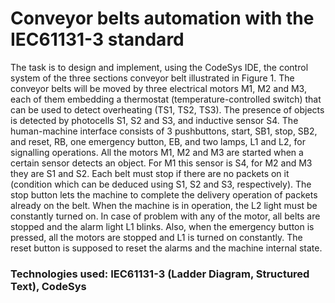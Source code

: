 # Conveyor belts automation with the IEC61131-3 standard

The task is to design and implement, using the CodeSys IDE, the control system of the three sections conveyor belt illustrated in Figure 1. The conveyor belts will be moved by three electrical motors M1, M2 and M3, each of them embedding a thermostat (temperature-controlled switch) that can be used to detect overheating (TS1, TS2, TS3). 
The presence of objects is detected by photocells S1, S2 and S3, and inductive sensor S4. 
The human-machine interface consists of 3 pushbuttons, start, SB1, stop, SB2, and reset, RB, one emergency button, EB, and two lamps, L1 and L2, for signalling operations.
All the motors M1, M2 and M3 are started when a certain sensor detects an object. For M1 this sensor is S4, for M2 and M3 they are S1 and S2. Each belt must stop if there are no packets on it (condition which can be deduced using S1, S2 and S3, respectively). 
The stop button lets the machine to complete the delivery operation of packets already on the belt. 
When the machine is in operation, the L2 light must be constantly turned on. 
In case of problem with any of the motor, all belts are stopped and the alarm light L1 blinks. Also, when the emergency button is pressed, all the motors are stopped and L1 is turned on constantly. 
The reset button is supposed to reset the alarms and the machine internal state.

### Technologies used: IEC61131-3 (Ladder Diagram, Structured Text), CodeSys
